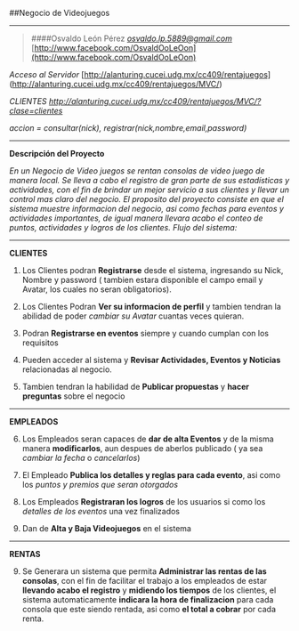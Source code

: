 ##Negocio de Videojuegos
___
>####Osvaldo León Pérez 
*osvaldo.lp.5889@gmail.com*
[http://www.facebook.com/OsvaldOoLeOon](http://www.facebook.com/OsvaldOoLeOon)

*Acceso al Servidor*
 [http://alanturing.cucei.udg.mx/cc409/rentajuegos] (http://alanturing.cucei.udg.mx/cc409/rentajuegos/MVC/)
 
 *CLIENTES*
 *http://alanturing.cucei.udg.mx/cc409/rentajuegos/MVC/?clase=clientes*
 
 *accion = consultar(nick), registrar(nick,nombre,email,password)*
 
___
**Descripción del Proyecto**

*En un Negocio de Video juegos se rentan consolas de video juego de manera local. Se lleva a cabo el registro de gran parte de sus estadísticas y actividades, con el fin de brindar un mejor servicio a sus clientes y llevar un control mas claro del negocio. El proposito del proyecto consiste en que el sistema muestre informacion del negocio, asi como fechas para eventos y actividades importantes, de igual manera llevara acabo el conteo de puntos, actividades y logros de los clientes. Flujo del sistema:*
___
**CLIENTES**

1. Los Clientes podran **Registrarse** desde el sistema, ingresando su Nick, Nombre y password ( tambien estara disponible el campo email y Avatar, los cuales no seran obligatorios). 

2. Los Clientes Podran **Ver su informacion de perfil** y tambien tendran la abilidad de poder *cambiar su Avatar* cuantas veces quieran. 

3. Podran **Registrarse en eventos** siempre y cuando cumplan con los requisitos 

4. Pueden acceder al sistema y **Revisar Actividades, Eventos y Noticias** relacionadas al negocio. 

5. Tambien tendran la habilidad de **Publicar propuestas** y **hacer preguntas** sobre el negocio
___
**EMPLEADOS** 

6. Los Empleados seran capaces de **dar de alta Eventos** y de la misma manera **modificarlos**, aun despues de aberlos publicado ( ya sea *cambiar la fecha* o *cancelarlos*) 

7. El Empleado **Publica los detalles y reglas para cada evento**, asi como los *puntos y premios que seran otorgados* 

8. Los Empleados **Registraran los logros** de los usuarios si como los *detalles de los eventos* una vez finalizados

9. Dan de **Alta y Baja Videojuegos** en el sistema
___
**RENTAS**

9. Se Generara un sistema que permita **Administrar las rentas de las consolas**, con el fin de facilitar el trabajo a los empleados de estar **llevando acabo el registro** y **midiendo los tiempos** de los clientes, el sistema automaticamente **indicara la hora de finalizacion** para cada consola que este siendo rentada, asi como **el total a cobrar** por cada renta.

